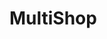 # MultiShop

<img class="img-fluid" src="https://s6.uupload.ir/files/bandicam_2022-08-22_19-47-35-817_2fch.jpg" alt="">

<br>


<img class="img-fluid" src="https://s6.uupload.ir/files/bandicam_2022-08-22_19-47-40-438_oi1v.jpg" alt="">

